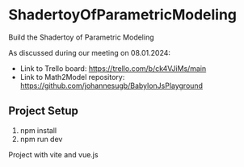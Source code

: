 # ShadertoyOfParametricModeling

Build the Shadertoy of Parametric Modeling

As discussed during our meeting on 08.01.2024:
- Link to Trello board: https://trello.com/b/ck4VJiMs/main
- Link to Math2Model repository: https://github.com/johannesugb/BabylonJsPlayground

## Project Setup
1. npm install
2. npm run dev

Project with vite and vue.js